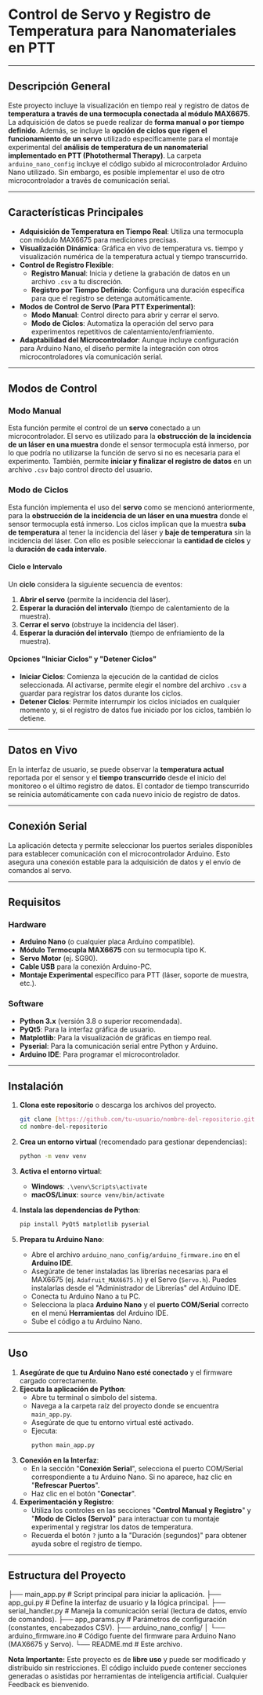 # Control de Servo y Registro de Temperatura para Nanomateriales en PTT

---

## Descripción General

Este proyecto incluye la visualización en tiempo real y registro de datos de **temperatura a través de una termocupla conectada al módulo MAX6675**. La adquisición de datos se puede realizar de **forma manual o por tiempo definido**. Además, se incluye la **opción de ciclos que rigen el funcionamiento de un servo** utilizado específicamente para el montaje experimental del **análisis de temperatura de un nanomaterial implementado en PTT (Photothermal Therapy)**. La carpeta `arduino_nano_config` incluye el código subido al microcontrolador Arduino Nano utilizado. Sin embargo, es posible implementar el uso de otro microcontrolador a través de comunicación serial.

---

## Características Principales

* **Adquisición de Temperatura en Tiempo Real**: Utiliza una termocupla con módulo MAX6675 para mediciones precisas.
* **Visualización Dinámica**: Gráfica en vivo de temperatura vs. tiempo y visualización numérica de la temperatura actual y tiempo transcurrido.
* **Control de Registro Flexible**:
    * **Registro Manual**: Inicia y detiene la grabación de datos en un archivo `.csv` a tu discreción.
    * **Registro por Tiempo Definido**: Configura una duración específica para que el registro se detenga automáticamente.
* **Modos de Control de Servo (Para PTT Experimental)**:
    * **Modo Manual**: Control directo para abrir y cerrar el servo.
    * **Modo de Ciclos**: Automatiza la operación del servo para experimentos repetitivos de calentamiento/enfriamiento.
* **Adaptabilidad del Microcontrolador**: Aunque incluye configuración para Arduino Nano, el diseño permite la integración con otros microcontroladores vía comunicación serial.

---

## Modos de Control

### Modo Manual

Esta función permite el control de un **servo** conectado a un microcontrolador. El servo es utilizado para la **obstrucción de la incidencia de un láser en una muestra** donde el sensor termocupla está inmerso, por lo que podría no utilizarse la función de servo si no es necesaria para el experimento. También, permite **iniciar y finalizar el registro de datos** en un archivo `.csv` bajo control directo del usuario.

### Modo de Ciclos

Esta función implementa el uso del **servo** como se mencionó anteriormente, para la **obstrucción de la incidencia de un láser en una muestra** donde el sensor termocupla está inmerso. Los ciclos implican que la muestra **suba de temperatura** al tener la incidencia del láser y **baje de temperatura** sin la incidencia del láser. Con ello es posible seleccionar la **cantidad de ciclos** y la **duración de cada intervalo**.

#### Ciclo e Intervalo

Un **ciclo** considera la siguiente secuencia de eventos:
1.  **Abrir el servo** (permite la incidencia del láser).
2.  **Esperar la duración del intervalo** (tiempo de calentamiento de la muestra).
3.  **Cerrar el servo** (obstruye la incidencia del láser).
4.  **Esperar la duración del intervalo** (tiempo de enfriamiento de la muestra).

#### Opciones "Iniciar Ciclos" y "Detener Ciclos"

* **Iniciar Ciclos**: Comienza la ejecución de la cantidad de ciclos seleccionada. Al activarse, permite elegir el nombre del archivo `.csv` a guardar para registrar los datos durante los ciclos.
* **Detener Ciclos**: Permite interrumpir los ciclos iniciados en cualquier momento y, si el registro de datos fue iniciado por los ciclos, también lo detiene.

---

## Datos en Vivo

En la interfaz de usuario, se puede observar la **temperatura actual** reportada por el sensor y el **tiempo transcurrido** desde el inicio del monitoreo o el último registro de datos. El contador de tiempo transcurrido se reinicia automáticamente con cada nuevo inicio de registro de datos.

---

## Conexión Serial

La aplicación detecta y permite seleccionar los puertos seriales disponibles para establecer comunicación con el microcontrolador Arduino. Esto asegura una conexión estable para la adquisición de datos y el envío de comandos al servo.

---

## Requisitos

### Hardware
* **Arduino Nano** (o cualquier placa Arduino compatible).
* **Módulo Termocupla MAX6675** con su termocupla tipo K.
* **Servo Motor** (ej. SG90).
* **Cable USB** para la conexión Arduino-PC.
* **Montaje Experimental** específico para PTT (láser, soporte de muestra, etc.).

### Software
* **Python 3.x** (versión 3.8 o superior recomendada).
* **PyQt5**: Para la interfaz gráfica de usuario.
* **Matplotlib**: Para la visualización de gráficas en tiempo real.
* **Pyserial**: Para la comunicación serial entre Python y Arduino.
* **Arduino IDE**: Para programar el microcontrolador.

---

## Instalación

1.  **Clona este repositorio** o descarga los archivos del proyecto.
    ```bash
    git clone [https://github.com/tu-usuario/nombre-del-repositorio.git](https://github.com/tu-usuario/nombre-del-repositorio.git)
    cd nombre-del-repositorio
    ```

2.  **Crea un entorno virtual** (recomendado para gestionar dependencias):
    ```bash
    python -m venv venv
    ```

3.  **Activa el entorno virtual**:
    * **Windows**: `.\venv\Scripts\activate`
    * **macOS/Linux**: `source venv/bin/activate`

4.  **Instala las dependencias de Python**:
    ```bash
    pip install PyQt5 matplotlib pyserial
    ```

5.  **Prepara tu Arduino Nano**:
    * Abre el archivo `arduino_nano_config/arduino_firmware.ino` en el **Arduino IDE**.
    * Asegúrate de tener instaladas las librerías necesarias para el MAX6675 (ej. `Adafruit_MAX6675.h`) y el Servo (`Servo.h`). Puedes instalarlas desde el "Administrador de Librerías" del Arduino IDE.
    * Conecta tu Arduino Nano a tu PC.
    * Selecciona la placa **Arduino Nano** y el **puerto COM/Serial** correcto en el menú **Herramientas** del Arduino IDE.
    * Sube el código a tu Arduino Nano.

---

## Uso

1.  **Asegúrate de que tu Arduino Nano esté conectado** y el firmware cargado correctamente.
2.  **Ejecuta la aplicación de Python**:
    * Abre tu terminal o símbolo del sistema.
    * Navega a la carpeta raíz del proyecto donde se encuentra `main_app.py`.
    * Asegúrate de que tu entorno virtual esté activado.
    * Ejecuta:
        ```bash
        python main_app.py
        ```
3.  **Conexión en la Interfaz**:
    * En la sección "**Conexión Serial**", selecciona el puerto COM/Serial correspondiente a tu Arduino Nano. Si no aparece, haz clic en "**Refrescar Puertos**".
    * Haz clic en el botón "**Conectar**".
4.  **Experimentación y Registro**:
    * Utiliza los controles en las secciones "**Control Manual y Registro**" y "**Modo de Ciclos (Servo)**" para interactuar con tu montaje experimental y registrar los datos de temperatura.
    * Recuerda el botón `?` junto a la "Duración (segundos)" para obtener ayuda sobre el registro de tiempo.

---

## Estructura del Proyecto
├── main_app.py                   # Script principal para iniciar la aplicación.
├── app_gui.py                    # Define la interfaz de usuario y la lógica principal.
├── serial_handler.py             # Maneja la comunicación serial (lectura de datos, envío de comandos).
├── app_params.py                 # Parámetros de configuración (constantes, encabezados CSV).
├── arduino_nano_config/
│   └── arduino_firmware.ino      # Código fuente del firmware para Arduino Nano (MAX6675 y Servo).
└── README.md                     # Este archivo.

**Nota Importante:** Este proyecto es de **libre uso** y puede ser modificado y distribuido sin restricciones. El código incluido puede contener secciones generadas o asistidas por herramientas de inteligencia artificial. Cualquier Feedback es bienvenido.